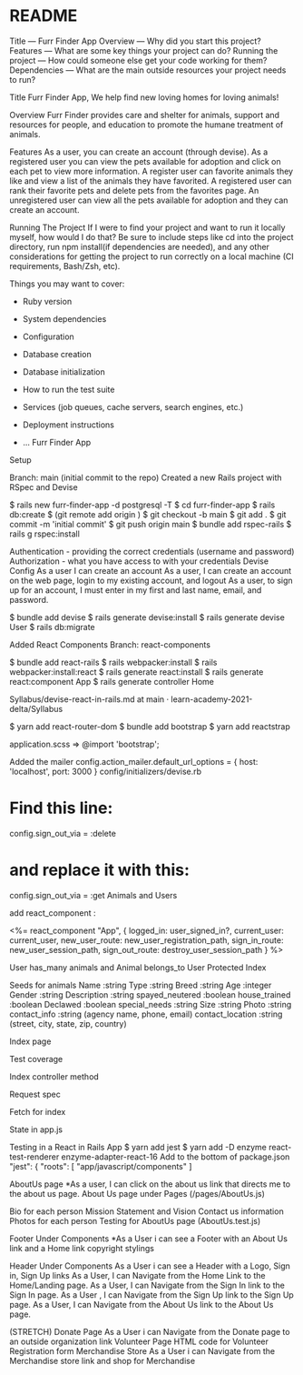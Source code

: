 # README

Title — Furr Finder App
Overview — Why did you start this project?
Features — What are some key things your project can do?
Running the project — How could someone else get your code working for them?
Dependencies — What are the main outside resources your project needs to run?

Title
Furr Finder App, We help find new loving homes for loving animals!

Overview
Furr Finder provides care and shelter for animals, support and resources for people, and education to promote the humane treatment of animals.

Features
As a user, you can create an account (through devise). As a registered user you can view the pets available for adoption and click on each pet to view more information. A register user can favorite animals they like and view a list of the animals they have favorited. A registered user can rank their favorite pets and delete pets from the favorites page. An unregistered user can view all the pets available for adoption and they can create an account. 

Running The Project
If I were to find your project and want to run it locally myself, how would I do that? Be sure to include steps like cd into the project directory, run npm install(if dependencies are needed), and any other considerations for getting the project to run correctly on a local machine (CI requirements, Bash/Zsh, etc).

Things you may want to cover:

- Ruby version

- System dependencies

- Configuration

- Database creation

- Database initialization

- How to run the test suite

- Services (job queues, cache servers, search engines, etc.)

- Deployment instructions

- ...
  Furr Finder App

Setup

Branch: main (initial commit to the repo)
Created a new Rails project with RSpec and Devise

$ rails new furr-finder-app -d postgresql -T
$ cd furr-finder-app
$ rails db:create
$ (git remote add origin <copy and paste repo>)
$ git checkout -b main
$ git add .
$ git commit -m 'initial commit'
$ git push origin main
$ bundle add rspec-rails
$ rails g rspec:install

Authentication - providing the correct credentials (username and password)
Authorization - what you have access to with your credentials
Devise Config
As a user I can create an account
As a user, I can create an account on the web page, login to my existing account, and logout
As a user, to sign up for an account, I must enter in my first and last name, email, and password.

$ bundle add devise
$ rails generate devise:install
$ rails generate devise User
$ rails db:migrate

Added React Components
Branch: react-components

$ bundle add react-rails
$ rails webpacker:install
$ rails webpacker:install:react
$ rails generate react:install
$ rails generate react:component App
$ rails generate controller Home

Syllabus/devise-react-in-rails.md at main · learn-academy-2021-delta/Syllabus

$ yarn add react-router-dom
$ bundle add bootstrap
$ yarn add reactstrap

application.scss => @import 'bootstrap';

Added the mailer
config.action_mailer.default_url_options = { host: 'localhost', port: 3000 }
config/initializers/devise.rb

# Find this line:

config.sign_out_via = :delete

# and replace it with this:

config.sign_out_via = :get
Animals and Users

add react_component :

<%= react_component "App", {
logged_in: user_signed_in?,
current_user: current_user,
new_user_route: new_user_registration_path,
sign_in_route: new_user_session_path,
sign_out_route: destroy_user_session_path
} %>

User has_many animals and Animal belongs_to User
Protected Index

Seeds for animals
Name :string
Type :string
Breed :string
Age :integer
Gender :string
Description :string
spayed_neutered :boolean
house_trained :boolean
Declawed :boolean
special_needs :string
Size :string
Photo :string
contact_info :string (agency name, phone, email)
contact_location :string (street, city, state, zip, country)

Index page

Test coverage

Index controller method

Request spec

Fetch for index

State in app.js

Testing in a React in Rails App
$ yarn add jest
$ yarn add -D enzyme react-test-renderer enzyme-adapter-react-16 Add to the bottom of package.json
"jest": {
"roots": [
"app/javascript/components"
]

AboutUs page
\*As a user, I can click on the about us link that directs me to the about us page.
About Us page under Pages (/pages/AboutUs.js)

Bio for each person
Mission Statement and Vision
Contact us information
Photos for each person
Testing for AboutUs page (AboutUs.test.js)

Footer Under Components
\*As a User i can see a Footer with an About Us link and a Home link
copyright
stylings

Header
Under Components
As a User i can see a Header with a Logo, Sign in, Sign Up links
As a User, I can Navigate from the Home Link to the Home/Landing page.
As a User, I can Navigate from the Sign In link to the Sign In page.
As a User , I can Navigate from the Sign Up link to the Sign Up page.
As a User, I can Navigate from the About Us link to the About Us page.

(STRETCH)
Donate Page
As a User i can Navigate from the Donate page to an outside organization link
Volunteer Page
HTML code for Volunteer Registration form
Merchandise Store
As a User i can Navigate from the Merchandise store link and shop for Merchandise
